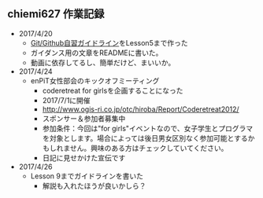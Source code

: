 ## chiemi627 作業記録
* 2017/4/20
  * [Git/Github自習ガイドライン](https://github.com/gitpractice-enpit/github_practice)をLesson5まで作った  
  * ガイダンス用の文章をREADMEに書いた。
  * 動画に依存してるし、簡単だけど、まいいか。
* 2017/4/24
  * enPiT女性部会のキックオフミーティング
    * coderetreat for girlsを企画することになった
    * 2017/7/1に開催
    * http://www.ogis-ri.co.jp/otc/hiroba/Report/Coderetreat2012/
    * スポンサー＆参加者募集中
    * 参加条件：今回は"for girls"イベントなので、女子学生とプログラマを対象とします。場合によっては後日男女区別なく参加可能とするかもしれません。興味のある方はチェックしていてください。
    * 日記に見せかけた宣伝です
* 2017/4/26
  * Lesson 9までガイドラインを書いた
    * 解説も入れたほうが良いかしら？
